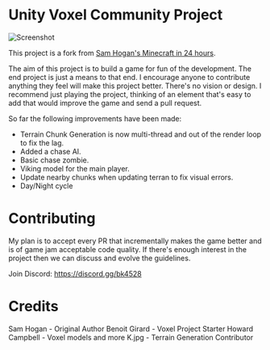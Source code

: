# Unity Voxel Community Project

![Screenshot](./Assets/screenshot.png?raw=true)

This project is a fork from [Sam Hogan's Minecraft in 24 hours](https://youtu.be/Nj8gt_92c-M).

The aim of this project is to build a game for fun of the development. The end project is just a means
to that end. I encourage anyone to contribute anything they feel will make this project better. There's
no vision or design. I recommend just playing the project, thinking of an element that's easy to add
that would improve the game and send a pull request.

So far the following improvements have been made:

- Terrain Chunk Generation is now multi-thread and out of the render loop to fix the lag.
- Added a chase AI.
- Basic chase zombie.
- Viking model for the main player.
- Update nearby chunks when updating terran to fix visual errors.
- Day/Night cycle

# Contributing

My plan is to accept every PR that incrementally makes the game better and is of game jam acceptable code quality. If there's enough interest in the project then we can discuss and evolve the guidelines.

Join Discord: https://discord.gg/bk4528

# Credits

Sam Hogan - Original Author
Benoit Girard - Voxel Project Starter
Howard Campbell - Voxel models and more
K.jpg - Terrain Generation Contributor

